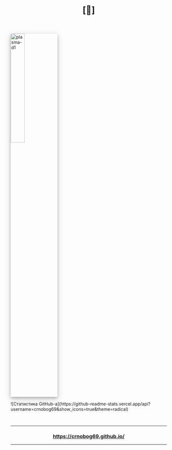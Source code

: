 # <p align="center">[🔻]</p>

<br>

<p align="left">
  <img src="https://github.com/user-attachments/assets/fc155b50-bbc8-4504-90e6-b095ea909338" width="30%" alt="plasma-d1" style="box-shadow: 0 4px 8px 0 rgba(0, 0, 0, 0.2), 0 6px 20px 0 rgba(0, 0, 0, 0.19);">
</p>
<p alignt="right">
  ![Статистика GitHub-а](https://github-readme-stats.vercel.app/api?username=crnobog69&show_icons=true&theme=radical)
</p>


<br>

---

### <p align="center"><a href="https://crnobog69.github.io/">https://crnobog69.github.io/</a></p>

---
